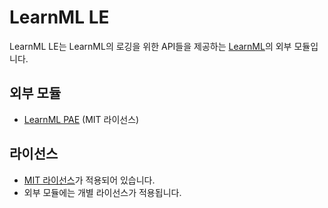 # LearnML LE
LearnML LE는 LearnML의 로깅을 위한 API들을 제공하는 [LearnML](https://github.com/learnml-org/LearnML)의 외부 모듈입니다.

## 외부 모듈
- [LearnML PAE](https://github.com/learnml-org/LearnML_PAE) (MIT 라이선스)

## 라이선스
- [MIT 라이선스](https://github.com/learnml-org/LearnML_LE/blob/master/LICENSE)가 적용되어 있습니다.
- 외부 모듈에는 개별 라이선스가 적용됩니다.